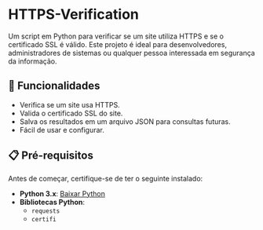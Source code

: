 # HTTPS-Verification

Um script em Python para verificar se um site utiliza HTTPS e se o certificado SSL é válido. Este projeto é ideal para desenvolvedores, administradores de sistemas ou qualquer pessoa interessada em segurança da informação.

## 🚀 Funcionalidades

- Verifica se um site usa HTTPS.
- Valida o certificado SSL do site.
- Salva os resultados em um arquivo JSON para consultas futuras.
- Fácil de usar e configurar.

## 📋 Pré-requisitos

Antes de começar, certifique-se de ter o seguinte instalado:

- **Python 3.x**: [Baixar Python](https://www.python.org/downloads/)
- **Bibliotecas Python**:
  - `requests`
  - `certifi`
